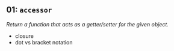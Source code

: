 ## 01: `accessor`

*Return a function that acts as a getter/setter for the given object.*

- closure
- dot vs bracket notation